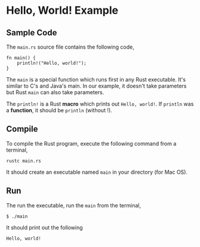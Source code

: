 # Hello, World! Example


## Sample Code
The `main.rs` source file contains the following code,

```
fn main() {
    println!("Hello, world!");
}
```

The `main` is a special function which runs first in any Rust executable. It's
similar to C's and Java's main. In our example, it doesn't take parameters but
Rust `main` can also take parameters.

The `println!` is a Rust **macro** which prints out `Hello, world!`. If `println`
was a **function**, it should be `println` (without !).

## Compile
To compile the Rust program, execute the following command from a terminal,

```
rustc main.rs
```

It should create an executable named `main` in your directory (for Mac OS). 

## Run
The run the executable, run the `main` from the terminal,

```
$ ./main
```

It should print out the following
```
Hello, world!
```

